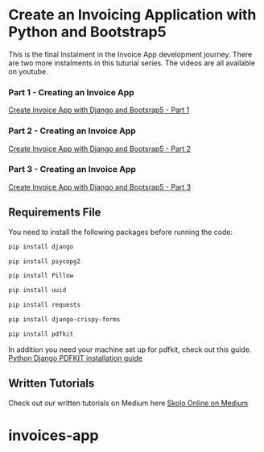 # Create an Invoicing Application with Python and Bootstrap5

This is the final Instalment in the Invoice App development journey. There are two more instalments in this tuturial series. The videos are all available on youtube. 

### Part 1 - Creating an Invoice App
[Create Invoice App with Django and Bootsrap5 - Part 1](https://www.youtube.com/watch?v=9XE0sf0XYuw)

### Part 2 - Creating an Invoice App
[Create Invoice App with Django and Bootsrap5 - Part 2](https://www.youtube.com/watch?v=5FILKEYu54M)

### Part 3 - Creating an Invoice App
[Create Invoice App with Django and Bootsrap5 - Part 3](https://www.youtube.com/watch?v=KU_taqbG00U)

## Requirements File
You need to install the following packages before running the code:
```sh
pip install django

pip install psycopg2

pip install Pillow

pip install uuid

pip install requests

pip install django-crispy-forms

pip install pdfkit
```

In addition you need your machine set up for pdfkit, check out this guide.
[Python Django PDFKIT installation guide](https://skolo.online/documents/django/pdf.html#pdf-generation)

## Written Tutorials 
Check out our written tutorials on Medium here [Skolo Online on Medium](https://skolo-online.medium.com/)
# invoices-app
